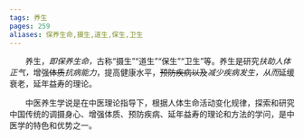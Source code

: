 ```yaml
---
tags: 养生
pages: 259
aliases: 保养生命,摄生,道生,保生,卫生
---
```

&emsp;&emsp;养生，<dfn>即保养生命，</dfn>古称“摄生”“道生”“保生”“卫生”等。养生是研究<dfn>扶助人体正气，</dfn>增强~~体质~~<dfn>抗病能力</dfn>，提高健康水平，~~预防疾病以及~~<dfn>减少疾病发生，从而</dfn>延缓衰老，延年益寿的理论。

&emsp;&emsp;中医养生学说是在中医理论指导下，根据人体生命活动变化规律，探索和研究中国传统的调摄身心、增强体质、预防疾病、延年益寿的理论和方法的学问，是中医学的特色和优势之一。